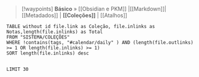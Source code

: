 > [!waypoints] **Básico** »  [[Obsidian e PKM]]  |[[Markdown]]| [[Metadados]]  | **[[Coleções]]** | [[Atalhos]]   


```dataview
TABLE without id file.link as Coleção, file.inlinks as Notas,length(file.inlinks) as Total 
FROM "SISTEMA/COLEÇÕES"
WHERE !contains(tags, "#calendar/daily" ) AND (length(file.outlinks) >= 1 OR length(file.inlinks) >= 1)
SORT length(file.inlinks) desc


LIMIT 30
```
